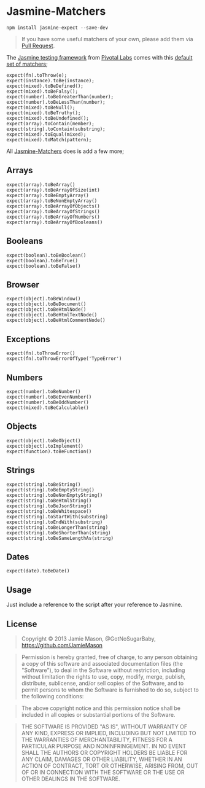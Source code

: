 # Jasmine-Matchers

    npm install jasmine-expect --save-dev

> If you have some useful matchers of your own, please add them via [Pull Request](https://github.com/JamieMason/Jasmine-Matchers/pull/new/master).

The [Jasmine testing framework](http://pivotal.github.com/jasmine/) from [Pivotal Labs](http://pivotallabs.com/) comes with this [default set of matchers](https://github.com/pivotal/jasmine/wiki/Matchers);

    expect(fn).toThrow(e);
    expect(instance).toBe(instance);
    expect(mixed).toBeDefined();
    expect(mixed).toBeFalsy();
    expect(number).toBeGreaterThan(number);
    expect(number).toBeLessThan(number);
    expect(mixed).toBeNull();
    expect(mixed).toBeTruthy();
    expect(mixed).toBeUndefined();
    expect(array).toContain(member);
    expect(string).toContain(substring);
    expect(mixed).toEqual(mixed);
    expect(mixed).toMatch(pattern);

All [Jasmine-Matchers](https://github.com/JamieMason/Jasmine-Matchers) does is add a few more;

## Arrays

    expect(array).toBeArray()
    expect(array).toBeArrayOfSize(int)
    expect(array).toBeEmptyArray()
    expect(array).toBeNonEmptyArray()
    expect(array).toBeArrayOfObjects()
    expect(array).toBeArrayOfStrings()
    expect(array).toBeArrayOfNumbers()
    expect(array).toBeArrayOfBooleans()

## Booleans

    expect(boolean).toBeBoolean()
    expect(boolean).toBeTrue()
    expect(boolean).toBeFalse()

## Browser

    expect(object).toBeWindow()
    expect(object).toBeDocument()
    expect(object).toBeHtmlNode()
    expect(object).toBeHtmlTextNode()
    expect(object).toBeHtmlCommentNode()

## Exceptions

    expect(fn).toThrowError()
    expect(fn).toThrowErrorOfType('TypeError')

## Numbers

    expect(number).toBeNumber()
    expect(number).toBeEvenNumber()
    expect(number).toBeOddNumber()
    expect(mixed).toBeCalculable()

## Objects

    expect(object).toBeObject()
    expect(object).toImplement()
    expect(function).toBeFunction()

## Strings

    expect(string).toBeString()
    expect(string).toBeEmptyString()
    expect(string).toBeNonEmptyString()
    expect(string).toBeHtmlString()
    expect(string).toBeJsonString()
    expect(string).toBeWhitespace()
    expect(string).toStartWith(substring)
    expect(string).toEndWith(substring)
    expect(string).toBeLongerThan(string)
    expect(string).toBeShorterThan(string)
    expect(string).toBeSameLengthAs(string)

## Dates

    expect(date).toBeDate()

## Usage

Just include a reference to the script after your reference to Jasmine.

## License

> Copyright © 2013 Jamie Mason, @GotNoSugarBaby,
> https://github.com/JamieMason

> Permission is hereby granted, free of charge, to any person
> obtaining a copy of this software and associated documentation files
> (the "Software"), to deal in the Software without restriction,
> including without limitation the rights to use, copy, modify, merge,
> publish, distribute, sublicense, and/or sell copies of the Software,
> and to permit persons to whom the Software is furnished to do so,
> subject to the following conditions:

> The above copyright notice and this permission notice shall be
> included in all copies or substantial portions of the Software.

> THE SOFTWARE IS PROVIDED "AS IS", WITHOUT WARRANTY OF ANY KIND,
> EXPRESS OR IMPLIED, INCLUDING BUT NOT LIMITED TO THE WARRANTIES OF
> MERCHANTABILITY, FITNESS FOR A PARTICULAR PURPOSE AND
> NONINFRINGEMENT. IN NO EVENT SHALL THE AUTHORS OR COPYRIGHT HOLDERS
> BE LIABLE FOR ANY CLAIM, DAMAGES OR OTHER LIABILITY, WHETHER IN AN
> ACTION OF CONTRACT, TORT OR OTHERWISE, ARISING FROM, OUT OF OR IN
> CONNECTION WITH THE SOFTWARE OR THE USE OR OTHER DEALINGS IN THE
> SOFTWARE.
